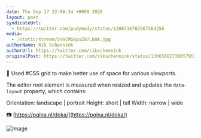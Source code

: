 ```yaml
---
date: Thu Sep 17 22:08:34 +0000 2020
layout: post
syndicateUrl:
  - https://twitter.com/pudymody/status/1306716702567264256
media:
  - /static/stream/5Y6CMG0puZ87LB8A.jpg
authorName: Rik Schennink
authorUrl: https://twitter.com/rikschennink
originalPost: https://twitter.com/rikschennink/status/1306568173005795329
---
```

🍱 Used #CSS grid to make better use of space for various viewports.

The editor root element is measured when resized and updates the `data-layout` property, which contains:

Orientation: landscape | portrait
Height: short | tall
Width: narrow | wide

📷 [https://pqina.nl/doka/](https://pqina.nl/doka/) 

![Image](/static/stream/5Y6CMG0puZ87LB8A.jpg)